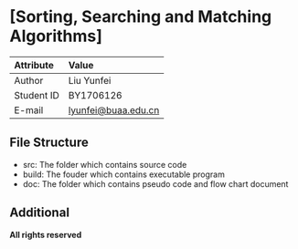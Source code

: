 # [Sorting, Searching and Matching Algorithms]

| Attribute  |        Value      |
|:-----------|:------------------|
|  Author    |      Liu Yunfei   |
|Student ID  |      BY1706126    |
|E-mail      |lyunfei@buaa.edu.cn|

## File Structure

* src:   The folder which contains source code
* build: The fouder which contains executable program
* doc:   The folder which contains pseudo code and flow chart document

## Additional

**All rights reserved**
